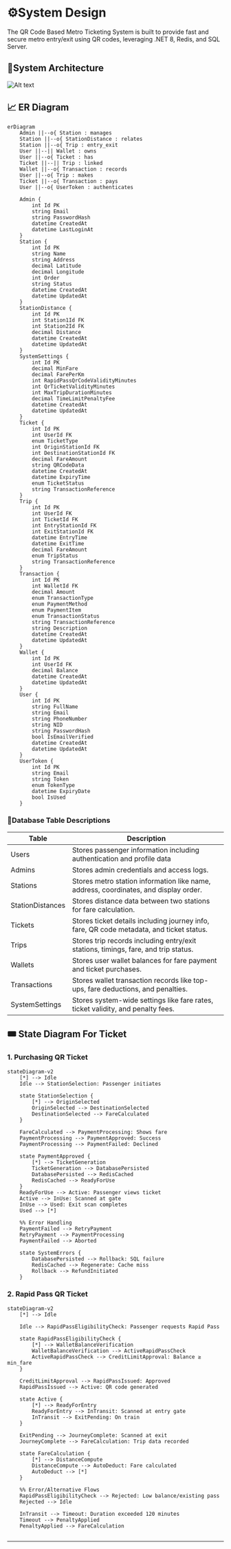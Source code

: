 
#  ⚙️System Design

The QR Code Based Metro Ticketing System is built to provide fast and secure metro entry/exit using QR codes, leveraging .NET 8, Redis, and SQL Server.

## 🎨System Architecture

![Alt text](Images/system-architecture.svg)

## 📈 ER Diagram

```mermaid
erDiagram
    Admin ||--o{ Station : manages
    Station ||--o{ StationDistance : relates
    Station ||--o{ Trip : entry_exit
    User ||--|| Wallet : owns
    User ||--o{ Ticket : has
    Ticket ||--|| Trip : linked
    Wallet ||--o{ Transaction : records
    User ||--o{ Trip : makes
    Ticket ||--o{ Transaction : pays
    User ||--o{ UserToken : authenticates

    Admin {
        int Id PK
        string Email
        string PasswordHash
        datetime CreatedAt
        datetime LastLoginAt
    }
    Station {
        int Id PK
        string Name
        string Address
        decimal Latitude
        decimal Longitude
        int Order
        string Status
        datetime CreatedAt
        datetime UpdatedAt
    }
    StationDistance {
        int Id PK
        int Station1Id FK
        int Station2Id FK
        decimal Distance
        datetime CreatedAt
        datetime UpdatedAt
    }
    SystemSettings {
        int Id PK
        decimal MinFare
        decimal FarePerKm
        int RapidPassQrCodeValidityMinutes
        int QrTicketValidityMinutes
        int MaxTripDurationMinutes
        decimal TimeLimitPenaltyFee
        datetime CreatedAt
        datetime UpdatedAt
    }
    Ticket {
        int Id PK
        int UserId FK
        enum TicketType
        int OriginStationId FK
        int DestinationStationId FK
        decimal FareAmount
        string QRCodeData
        datetime CreatedAt
        datetime ExpiryTime
        enum TicketStatus
        string TransactionReference
    }
    Trip {
        int Id PK
        int UserId FK
        int TicketId FK
        int EntryStationId FK
        int ExitStationId FK
        datetime EntryTime
        datetime ExitTime
        decimal FareAmount
        enum TripStatus
        string TransactionReference
    }
    Transaction {
        int Id PK
        int WalletId FK
        decimal Amount
        enum TransactionType
        enum PaymentMethod
        enum PaymentItem
        enum TransactionStatus
        string TransactionReference
        string Description
        datetime CreatedAt
        datetime UpdatedAt
    }
    Wallet {
        int Id PK
        int UserId FK
        decimal Balance
        datetime CreatedAt
        datetime UpdatedAt
    }
    User {
        int Id PK
        string FullName
        string Email
        string PhoneNumber
        string NID
        string PasswordHash
        bool IsEmailVerified
        datetime CreatedAt
        datetime UpdatedAt
    }
    UserToken {
        int Id PK
        string Email
        string Token
        enum TokenType
        datetime ExpiryDate
        bool IsUsed
    }

```


### 🧩Database Table Descriptions

| Table           | Description                                                                                     |
|----------------|-------------------------------------------------------------------------------------------------|
| Users          | Stores passenger information including authentication and profile data        |
| Admins         | Stores admin credentials and access logs.                                              |
| Stations       | Stores metro station information like name, address, coordinates, and display order.             |
| StationDistances | Stores distance data between two stations for fare calculation.                               |
| Tickets        | Stores ticket details including journey info, fare, QR code metadata, and ticket status.         |
| Trips          | Stores trip records including entry/exit stations, timings, fare, and trip status.               |
| Wallets        | Stores user wallet balances for fare payment and ticket purchases.                               |
| Transactions   | Stores wallet transaction records like top-ups, fare deductions, and penalties.                  |
| SystemSettings | Stores system-wide settings like fare rates, ticket validity, and penalty fees.                  |



## 🎟️ State Diagram For Ticket

### 1. Purchasing QR Ticket

```mermaid
stateDiagram-v2
    [*] --> Idle
    Idle --> StationSelection: Passenger initiates
    
    state StationSelection {
        [*] --> OriginSelected
        OriginSelected --> DestinationSelected
        DestinationSelected --> FareCalculated
    }
    
    FareCalculated --> PaymentProcessing: Shows fare
    PaymentProcessing --> PaymentApproved: Success
    PaymentProcessing --> PaymentFailed: Declined
    
    state PaymentApproved {
        [*] --> TicketGeneration
        TicketGeneration --> DatabasePersisted
        DatabasePersisted --> RedisCached
        RedisCached --> ReadyForUse
    }
    ReadyForUse --> Active: Passenger views ticket
    Active --> InUse: Scanned at gate
    InUse --> Used: Exit scan completes
    Used --> [*]

    %% Error Handling
    PaymentFailed --> RetryPayment
    RetryPayment --> PaymentProcessing
    PaymentFailed --> Aborted
    
    state SystemErrors {
        DatabasePersisted --> Rollback: SQL failure
        RedisCached --> Regenerate: Cache miss
        Rollback --> RefundInitiated
    }
```
### 2. Rapid Pass QR Ticket

```mermaid
stateDiagram-v2
    [*] --> Idle

    Idle --> RapidPassEligibilityCheck: Passenger requests Rapid Pass
    
    state RapidPassEligibilityCheck {
        [*] --> WalletBalanceVerification
        WalletBalanceVerification --> ActiveRapidPassCheck
        ActiveRapidPassCheck --> CreditLimitApproval: Balance ≥ min_fare
    }
    
    CreditLimitApproval --> RapidPassIssued: Approved
    RapidPassIssued --> Active: QR code generated
    
    state Active {
        [*] --> ReadyForEntry
        ReadyForEntry --> InTransit: Scanned at entry gate
        InTransit --> ExitPending: On train
    }
    
    ExitPending --> JourneyComplete: Scanned at exit
    JourneyComplete --> FareCalculation: Trip data recorded
    
    state FareCalculation {
        [*] --> DistanceCompute
        DistanceCompute --> AutoDeduct: Fare calculated
        AutoDeduct --> [*]
    }
    
    %% Error/Alternative Flows
    RapidPassEligibilityCheck --> Rejected: Low balance/existing pass
    Rejected --> Idle
    
    InTransit --> Timeout: Duration exceeded 120 minutes
    Timeout --> PenaltyApplied
    PenaltyApplied --> FareCalculation
    
```
---
